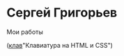 

# Сергей Григорьев 
Мои работы

([клав](https://sergqes.github.io/first_website/)"Клавиатура на HTML и CSS")
